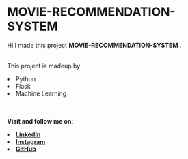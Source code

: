 # MOVIE-RECOMMENDATION-SYSTEM
Hi I made this project <b> MOVIE-RECOMMENDATION-SYSTEM
</b>.

<br>This project is madeup by:
<li>Python
<li>Flask
<li>Machine Learning


<br><br><strong>Visit and follow me on:
<li><a href=
"https://www.linkedin.com/in/shreyas-nimbhore-7b2863107/">LinkedIn</a>
<li><a href=
"https://www.instagram.com/_mr.sadachari_/">Instagram</a>
<li><a href=
"https://github.com/shreyasn20">GitHub</a>
